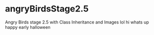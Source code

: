 # angryBirdsStage2.5
Angry Birds stage 2.5 with Class Inheritance and Images
lol hi whats up happy early halloween

